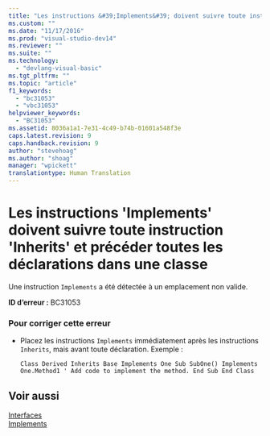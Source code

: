 ```yaml
---
title: "Les instructions &#39;Implements&#39; doivent suivre toute instruction &#39;Inherits&#39; et pr&#233;c&#233;der toutes les d&#233;clarations dans une classe | Microsoft Docs"
ms.custom: ""
ms.date: "11/17/2016"
ms.prod: "visual-studio-dev14"
ms.reviewer: ""
ms.suite: ""
ms.technology: 
  - "devlang-visual-basic"
ms.tgt_pltfrm: ""
ms.topic: "article"
f1_keywords: 
  - "bc31053"
  - "vbc31053"
helpviewer_keywords: 
  - "BC31053"
ms.assetid: 8036a1a1-7e31-4c49-b74b-01601a548f3e
caps.latest.revision: 9
caps.handback.revision: 9
author: "stevehoag"
ms.author: "shoag"
manager: "wpickett"
translationtype: Human Translation
---
```

# Les instructions &#39;Implements&#39; doivent suivre toute instruction &#39;Inherits&#39; et pr&#233;c&#233;der toutes les d&#233;clarations dans une classe
Une instruction `Implements` a été détectée à un emplacement non valide.  
  
 **ID d’erreur :** BC31053  
  
### Pour corriger cette erreur  
  
-   Placez les instructions `Implements` immédiatement après les instructions `Inherits`, mais avant toute déclaration. Exemple :  
  
    ```  
    Class Derived Inherits Base Implements One Sub SubOne() Implements One.Method1 ' Add code to implement the method. End Sub End Class  
    ```  
  
## Voir aussi  
 [Interfaces](../../visual-basic/programming-guide/language-features/interfaces/index.md)   
 [Implements](../../visual-basic/language-reference/statements/implements-clause.md)